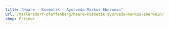 ```yaml
---
title: "Haare - Kosmetik - Ayurveda Markus Eberwein"
url: /mallersdorf-pfaffenberg/haare-kosmetik-ayurveda-markus-eberwein/
shop: Friseur
---
```

